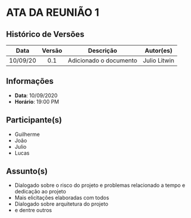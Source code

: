 # ATA DA REUNIÃO 1

## Histórico de Versões

|   Data   | Versão |           Descrição           |             Autor(es)              |
|:--------:|:------:|:-----------------------------:|:----------------------------------:|
| 10/09/20 | 0.1 | Adicionado o documento | Julio Litwin |

## Informações

- **Data**: 10/09/2020
- **Horário**: 19:00 PM

## Participante(s)

- Guilherme
- João
- Julio
- Lucas

## Assunto(s)

- Dialogado sobre o risco do projeto e problemas relacionado a tempo e dedicação ao projeto
- Mais elicitações elaboradas com todos
- Dialogado sobre arquitetura do projeto
- e dentre outros